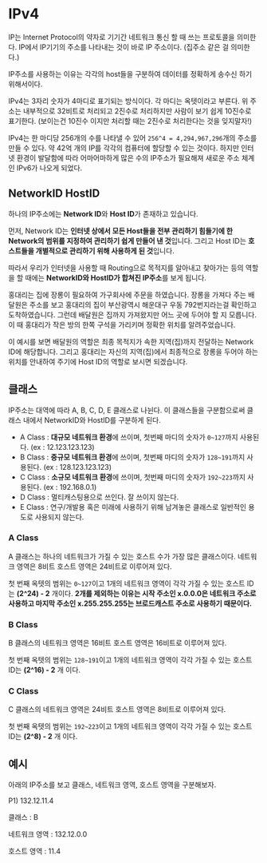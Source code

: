 # IPv4

IP는 Internet Protocol의 약자로 기기간 네트워크 통신 할 때 쓰는 프로토콜을 의미한다. IP에서 IP기기의 주소를 나타내는 것이 바로 IP 주소이다.
(집주소 같은 걸 의미한다.)

IP주소를 사용하는 이유는 각각의 host들을 구분하여 데이터를 정확하게 송수신 하기 위해서이다.

IPv4는 3자리 숫자가 4마디로 표기되는 방식이다. 각 마디는 옥텟이라고 부른다. 위 주소는 내부적으로 32비트로 처리되고 2진수로 처리하지만 사람이 보기 쉽게 10진수로 표기한다. (보이는건 10진수 이지만 처리할 때는 2진수로 처리한다는 것을 잊지말자!)

IPv4는 한 마디당 256개의 수를 나타낼 수 있어 `256^4 = 4,294,967,296`개의 주소를 만들 수 있다. 약 42억 개의 IP를 각각의 컴퓨터에 할당할 수 있는 것이다. 하지만 인터넷 환경이 발달함에 따라 어마어마하게 많은 수의 IP주소가 필요해져 새로운 주소 체계인 IPv6가 나오게 되었다.

## NetworkID HostID

하나의 IP주소에는 **Network ID**와 **Host ID**가 존재하고 있습니다.

먼저, Network ID는 **인터넷 상에서 모든 Host들을 전부 관리하기 힘들기에 한 Network의 범위를 지정하여 관리하기 쉽게 만들어 낸 것**입니다. 그리고 Host ID는 **호스트들을 개별적으로 관리하기 위해 사용하게 된 것**입니다.

따라서 우리가 인터넷을 사용할 때 Routing으로 목적지를 알아내고 찾아가는 등의 역할을 할 때에는 **NetworkID와 HostID가 합쳐진 IP주소**를 보게 됩니다.

홍대리는 집에 장롱이 필요하여 가구회사에 주문을 하였습니다.
장롱을 가져다 주는 배달원은 주소를 보고 홍대리의 집이 부산광역시 해운대구 우동 792번지라는걸 확인하고 도착하였습니다. 그런데 배달원은 집까지 가져왔지만 어느 곳에 두어야 할 지 모릅니다. 이 때 홍대리가 작은 방의 한쪽 구석을 가리키며 정확한 위치를 알려주었습니다.

이 예시를 보면 배달원의 역할은 최종 목적지가 속한 지역(집)까지 전달하는 Network ID에 해당합니다. 그리고 홍대리는 자신의 지역(집)에서 최종적으로 장롱을 두어야 하는 위치를 안내하여 주기에 Host ID의 역할로 보시면 되겠습니다.

## 클래스

IP주소는 대역에 따라 A, B, C, D, E 클래스로 나뉜다. 이 클래스들을 구분함으로써 클래스 내에서 NetworkID와 HostID를 구분하게 된다.

- A Class : **대규모 네트워크 환경**에 쓰이며, 첫번째 마디의 숫자가 `0~127`까지 사용된다. (ex : 12.123.123.123)
- B Class : **중규모 네트워크 환경**에 쓰이며, 첫번째 마디의 숫자가 `128~191`까지 사용된다. (ex : 128.123.123.123)
- C Class : **소규모 네트워크 환경**에 쓰이며, 첫번째 마디의 숫자가 `192~223`까지 사용된다. (ex : 192.168.0.1)
- D Class : 멀티캐스팅용으로 쓰인다. 잘 쓰이지 않는다.
- E Class : 연구/개발용 혹은 미래에 사용하기 위해 남겨놓은 클래스로 일반적인 용도로 사용되지 않는다.

### A Class

A 클래스는 하나의 네트워크가 가질 수 있는 호스트 수가 가장 많은 클래스이다. 네트워크 영역은 8비트 호스트 영역은 24비트로 이루어져 있다.

첫 번째 옥텟의 범위는 `0~127`이고 1개의 네트워크 영역이 각각 가질 수 있는 호스트 ID는 **(2^24) - 2** 개이다.
**2개를 제외하는 이유는 시작 주소인 x.0.0.0은 네트워크 주소로 사용하고 마지막 주소인 x.255.255.255는 브로드캐스트 주소로 사용하기 때문이다.**

### B Class

B 클래스의 네트워크 영역은 16비트 호스트 영역은 16비트로 이루어져 있다.

첫 번째 옥텟의 범위는 `128~191`이고 1개의 네트워크 영역이 각각 가질 수 있는 호스트 ID는 **(2^16) - 2** 개 이다.

### C Class

C 클래스의 네트워크 영역은 24비트 호스트 영역은 8비트로 이루어져 있다.

첫 번째 옥텟의 범위는 `192~223`이고 1개의 네트워크 영역이 각각 가질 수 있는 호스트 ID는 **(2^8) - 2** 개 이다.

## 예시

아래의 IP주소를 보고 클래스, 네트워크 영역, 호스트 영역을 구분해보자.

P1) 132.12.11.4

클래스 : B

네트워크 영역 : 132.12.0.0

호스트 영역 : 11.4
